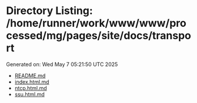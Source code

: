 # Directory Listing: /home/runner/work/www/www/processed/mg/pages/site/docs/transport
Generated on: Wed May  7 05:21:50 UTC 2025

- [README.md](README.md)
- [index.html.md](index.html.md)
- [ntcp.html.md](ntcp.html.md)
- [ssu.html.md](ssu.html.md)
